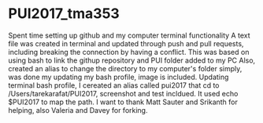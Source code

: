 # PUI2017_tma353
Spent time setting up github and my computer terminal functionality
A text file was created in terminal and updated through push and pull requests, including breaking the connection by having a conflict.
This was based on using bash to link the githup repository and PUI folder added to my PC
Also, created an alias to change the directory to my computer's folder simply, was done my updating my bash profile, image is included. Updating terminal bash profile, I cereated an alias called pui2017 that cd to /Users/tarekarafat/PUI2017, screenshot and test incldued. It used echo $PUI2017 to map the path.
I want to thank Matt Sauter and Srikanth for helping, also Valeria and Davey for forking.
